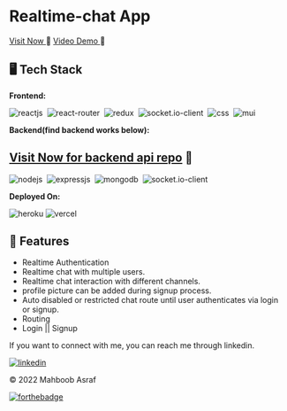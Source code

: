 # Realtime-chat App

[Visit Now ](https://chat-app-mm-asraf.vercel.app/) 🚀
[Video Demo  ](https://drive.google.com/file/d/1MZTzqU1SEIgcS_Lh3GZUjoL_uNzQm_Fe/view?usp=sharing) 🚀

## 🖥️ Tech Stack
**Frontend:**

![reactjs](https://img.shields.io/badge/React-20232A?style=for-the-badge&logo=react&logoColor=61DAFB)&nbsp;
![react-router](https://img.shields.io/badge/React_Router-CA4245?style=for-the-badge&logo=react-router&logoColor=white)&nbsp;
![redux](https://img.shields.io/badge/Redux-593D88?style=for-the-badge&logo=redux&logoColor=white)&nbsp;
![socket.io-client](https://img.shields.io/badge/Socket.io-0081CB?style=for-the-badge&logo=socket.io&logoColor=white)&nbsp;
![css](https://img.shields.io/badge/CSS-0081CB?style=for-the-badge&logo=css&logoColor=white)&nbsp;
![mui](https://img.shields.io/badge/Material--UI-0081CB?style=for-the-badge&logo=material-ui&logoColor=white)&nbsp;

**Backend(find backend works below):**

## [Visit Now for backend api repo](https://github.com/mm-asraf/chat-app-backend) 🚀

![nodejs](https://img.shields.io/badge/Node.js-43853D?style=for-the-badge&logo=node.js&logoColor=white)&nbsp;
![expressjs](https://img.shields.io/badge/Express.js-000000?style=for-the-badge&logo=express&logoColor=white)&nbsp;
![mongodb](https://img.shields.io/badge/MongoDB-4EA94B?style=for-the-badge&logo=mongodb&logoColor=white)&nbsp;
![socket.io-client](https://img.shields.io/badge/Socket.io-0081CB?style=for-the-badge&logo=socket.io&logoColor=white)&nbsp;


**Deployed On:**

![heroku](https://img.shields.io/badge/Heroku-430098?style=for-the-badge&logo=heroku&logoColor=white)
![vercel](https://img.shields.io/badge/Vercel-000000?style=for-the-badge&logo=vercel&logoColor=white)

## 🚀 Features
- Realtime Authentication 
- Realtime chat with multiple users.
- Realtime chat interaction with different channels.
- profile picture can be added during signup process.
- Auto disabled or restricted chat route until user authenticates via login or signup.
- Routing
- Login || Signup

If you want to connect with me, you can reach me through linkedin.

[![linkedin](https://img.shields.io/badge/LinkedIn-0077B5?style=for-the-badge&logo=linkedin&logoColor=white)](https://www.linkedin.com/in/mahboob-asraf/)

© 2022 Mahboob Asraf

[![forthebadge](https://forthebadge.com/images/badges/built-with-love.svg)](https://forthebadge.com)
